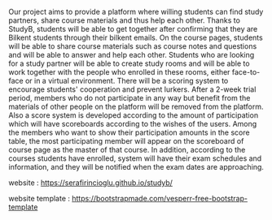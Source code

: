 Our project aims to provide a platform where willing students can find study partners, share course materials and thus help each other. Thanks to StudyB, students will be able to get together after confirming that they are Bilkent students through their bilkent emails. On the course pages, students will be able to share course materials such as course notes and questions and will be able to answer and help each other. Students who are looking for a study partner will be able to create study rooms and will be able to work together with the people who enrolled in these rooms, either face-to-face or in a virtual environment.
There will be a scoring system to encourage students' cooperation and prevent lurkers. After a 2-week trial period, members who do not participate in any way but benefit from the materials of other people on the platform will be removed from the platform. Also a score system is developed according to the amount of participation which will have scoreboards according to the wishes of the users. Among the members who want to show their participation amounts in the score table, the most participating member will appear on the scoreboard of course page as the master of that course.
In addition, according to the courses students have enrolled, system will have their exam schedules and information, and they will be notified when the exam dates are approaching.

website : https://serafirincioglu.github.io/studyb/

website template : https://bootstrapmade.com/vesperr-free-bootstrap-template
